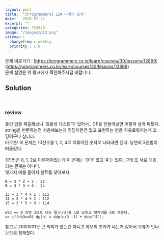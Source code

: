 ```yaml
---
layout: post
title:  "[Programmers] 124 나라의 숫자"
date:   2020-07-22
excerpt: ""
categories: PS2020
image: "/images/p13.png"
sitemap :
  changefreq : weekly
  priority : 1.0
---
```

문제 바로가기 : [https://programmers.co.kr/learn/courses/30/lessons/12899](https://programmers.co.kr/learn/courses/30/lessons/12899)<br>
문제 설명은 위 링크에서 확인해주시길 바랍니다.<br>

## Solution
<script src="https://gist.github.com/yooniversal/9ca72e1443849b271ffe92ecd1a1a4fb.js"></script>
<br>

### review

틀린 답을 제출해보니 '효율성 테스트'가 있어서.. DP로 만들어보면 어떨까 싶어 짜봤다.<br>
string을 반환하는건 처음해보는데 정답이란건 없고 표현하는 만큼 자유로워지는게 코딩이구나 싶더라.<br>
아무튼! 이 문제는 10진수를 1, 2, 4로 이루어진 숫자로 나타내면 된다. 당연히 3진법이 떠올랐다.<br>
<br>
3진법은 0, 1, 2로 이루어져있는데 이 문제는 '0'은 없고 '4'는 있다. 근데 또 서로 대응되는 관계는 아니다.<br>
몇가지 예를 들어서 힌트를 찾아보자.<br>
```
8 = 3 * 2 + 2 : 22
9 = 3 * 3 + 0 : 24

13 = 3 * 4 + 1 : 111
14 = 3 * 4 + 2 : 112
15 = 3 * 5 + 0 : 114

n%3 == 0 이면 3으로 나눈 몫(n/3)을 1로 낮추고 뒷자리를 4로 채운다.
=> if(n%3==0) dp[n] = ddp(n/3 -1) + ddp("4");
```
참고로 2000001은 큰 의미가 있는건 아니고 메모리 초과가 나는거 같아서 오류가 안나는만큼 정해줬다.<br>

<script src="https://utteranc.es/client.js"
        repo="yooniversal/blog-comments"
        issue-term="pathname"
        theme="github-light"
        crossorigin="anonymous"
        async>
</script>
